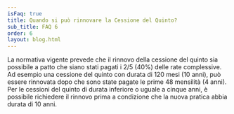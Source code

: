 ```yaml
---
isFaq: true
title: Quando si può rinnovare la Cessione del Quinto?
sub_title: FAQ 6
order: 6
layout: blog.html
---
```


La normativa vigente prevede che il rinnovo della cessione del quinto sia possibile a patto che siano stati pagati i 2/5 (40%) delle rate complessive. Ad esempio una cessione del quinto con durata di 120 mesi (10 anni), può essere rinnovata dopo che sono state pagate le prime 48 mensilità (4 anni). Per le cessioni del quinto di durata inferiore o uguale a cinque anni, è possibile richiedere il rinnovo prima a condizione che la nuova pratica abbia durata di 10 anni.
